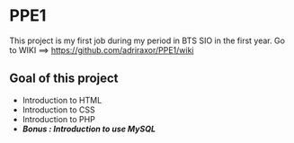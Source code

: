 # PPE1
This project is my first job during my period in BTS SIO in the first year. 
Go to WIKI ==> https://github.com/adriraxor/PPE1/wiki
## Goal of this project 
- Introduction to HTML
- Introduction to CSS
- Introduction to PHP
- ***Bonus : Introduction to use MySQL***
